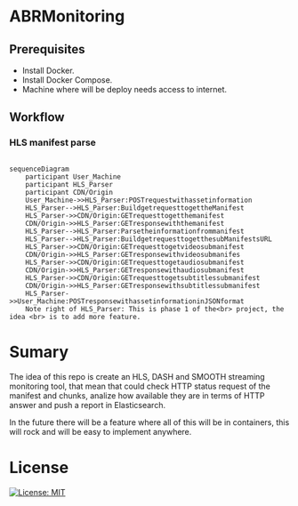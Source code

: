 # ABRMonitoring

## Prerequisites
- Install Docker.
- Install Docker Compose.
- Machine where will be deploy needs access to internet.

## Workflow

### HLS manifest parse

```mermaid

sequenceDiagram
    participant User_Machine
    participant HLS_Parser
    participant CDN/Origin
    User_Machine->>HLS_Parser:POSTrequestwithassetinformation
    HLS_Parser-->HLS_Parser:BuildgetrequesttogettheManifest
    HLS_Parser->>CDN/Origin:GETrequesttogetthemanifest
    CDN/Origin->>HLS_Parser:GETresponsewiththemanifest
    HLS_Parser-->HLS_Parser:Parsetheinformationfrommanifest
    HLS_Parser-->HLS_Parser:BuildgetrequesttogetthesubManifestsURL
    HLS_Parser->>CDN/Origin:GETrequesttogetvideosubmanifest
    CDN/Origin->>HLS_Parser:GETresponsewithvideosubmanifes
    HLS_Parser->>CDN/Origin:GETrequesttogetaudiosubmanifest
    CDN/Origin->>HLS_Parser:GETresponsewithaudiosubmanifest
    HLS_Parser->>CDN/Origin:GETrequesttogetsubtitlessubmanifest
    CDN/Origin->>HLS_Parser:GETresponsewithsubtitlessubmanifest
    HLS_Parser->>User_Machine:POSTresponsewithassetinformationinJSONformat
    Note right of HLS_Parser: This is phase 1 of the<br> project, the idea <br> is to add more feature.
```


# Sumary

The idea of this repo is create an HLS, DASH and SMOOTH streaming monitoring tool, that mean that could check HTTP status request of the manifest and chunks, analize how available they are in terms of HTTP answer and push a report in Elasticsearch.

In the future there will be a feature where all of this will be in containers, this will rock and will be easy to implement anywhere.

# License

[![License: MIT](https://img.shields.io/badge/License-MIT-yellow.svg)](https://opensource.org/licenses/MIT)


